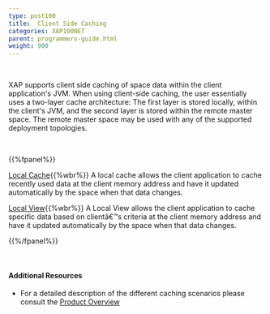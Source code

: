 ```yaml
---
type: post100
title:  Client Side Caching
categories: XAP100NET
parent: programmers-guide.html
weight: 900
---
```


<br>

XAP supports client side caching of space data within the client application's JVM. When using client-side caching, the user essentially uses a two-layer cache architecture: The first layer is stored locally, within the client's JVM, and the second layer is stored within the remote master space. The remote master space may be used with any of the supported deployment topologies.


<br>

{{%fpanel%}}

[Local Cache](./local-cache.html){{%wbr%}}
A local cache allows the client application to cache recently used data at the client memory address and have it updated automatically by the space when that data changes.

[Local View](./local-view.html){{%wbr%}}
A Local View allows the client application to cache specific data based on clientâ€™s criteria at the client memory address and have it updated automatically by the space when that data changes.

{{%/fpanel%}}

<br>

#### Additional Resources

- For a detailed description of the different caching scenarios please consult the [Product Overview](/product_overview/caching-scenarios.html)






